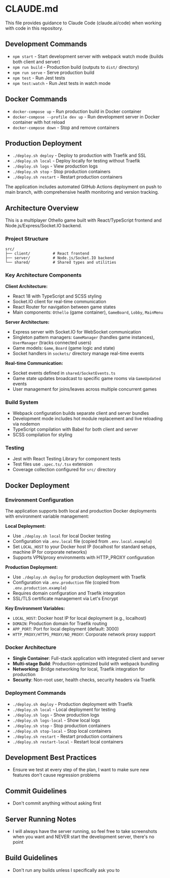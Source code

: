 # CLAUDE.md

This file provides guidance to Claude Code (claude.ai/code) when working with code in this repository.

## Development Commands

- `npm start` - Start development server with webpack watch mode (builds both client and server)
- `npm run build` - Production build (outputs to `dist/` directory)
- `npm run serve` - Serve production build
- `npm test` - Run Jest tests
- `npm test:watch` - Run Jest tests in watch mode

## Docker Commands

- `docker-compose up` - Run production build in Docker container
- `docker-compose --profile dev up` - Run development server in Docker container with hot reload
- `docker-compose down` - Stop and remove containers

## Production Deployment

- `./deploy.sh deploy` - Deploy to production with Traefik and SSL
- `./deploy.sh local` - Deploy locally for testing without Traefik
- `./deploy.sh logs` - View production logs
- `./deploy.sh stop` - Stop production containers
- `./deploy.sh restart` - Restart production containers

The application includes automated GitHub Actions deployment on push to main branch, with comprehensive health monitoring and version tracking.

## Architecture Overview

This is a multiplayer Othello game built with React/TypeScript frontend and Node.js/Express/Socket.IO backend.

### Project Structure
```
src/
├── client/          # React frontend
├── server/          # Node.js/Socket.IO backend  
└── shared/          # Shared types and utilities
```

### Key Architecture Components

**Client Architecture:**
- React 18 with TypeScript and SCSS styling
- Socket.IO client for real-time communication
- React Router for navigation between game states
- Main components: `Othello` (game container), `GameBoard`, `Lobby`, `MainMenu`

**Server Architecture:**
- Express server with Socket.IO for WebSocket communication
- Singleton pattern managers: `GameManager` (handles game instances), `UserManager` (tracks connected users)
- Game models: `Game`, `Board` (game logic and state)
- Socket handlers in `sockets/` directory manage real-time events

**Real-time Communication:**
- Socket events defined in `shared/SocketEvents.ts`
- Game state updates broadcast to specific game rooms via `GameUpdated` events
- User management for joins/leaves across multiple concurrent games

### Build System
- Webpack configuration builds separate client and server bundles
- Development mode includes hot module replacement and live reloading via nodemon
- TypeScript compilation with Babel for both client and server
- SCSS compilation for styling

### Testing
- Jest with React Testing Library for component tests
- Test files use `.spec.ts/.tsx` extension
- Coverage collection configured for `src/` directory

## Docker Deployment

### Environment Configuration
The application supports both local and production Docker deployments with environment variable management:

**Local Deployment:**
- Use `./deploy.sh local` for local Docker testing
- Configuration via `.env.local` file (copied from `.env.local.example`)
- Set `LOCAL_HOST` to your Docker host IP (localhost for standard setups, machine IP for corporate networks)
- Supports VPN/proxy environments with HTTP_PROXY configuration

**Production Deployment:**
- Use `./deploy.sh deploy` for production deployment with Traefik
- Configuration via `.env.production` file (copied from `.env.production.example`)
- Requires domain configuration and Traefik integration
- SSL/TLS certificate management via Let's Encrypt

**Key Environment Variables:**
- `LOCAL_HOST`: Docker host IP for local deployment (e.g., localhost)
- `DOMAIN`: Production domain for Traefik routing
- `APP_PORT`: Port for local deployment (default: 3000)
- `HTTP_PROXY/HTTPS_PROXY/NO_PROXY`: Corporate network proxy support

### Docker Architecture
- **Single Container**: Full-stack application with integrated client and server
- **Multi-stage Build**: Production-optimized build with webpack bundling
- **Networking**: Bridge networking for local, Traefik integration for production
- **Security**: Non-root user, health checks, security headers via Traefik

### Deployment Commands
- `./deploy.sh deploy` - Production deployment with Traefik
- `./deploy.sh local` - Local deployment for testing
- `./deploy.sh logs` - Show production logs
- `./deploy.sh logs-local` - Show local logs
- `./deploy.sh stop` - Stop production containers
- `./deploy.sh stop-local` - Stop local containers
- `./deploy.sh restart` - Restart production containers
- `./deploy.sh restart-local` - Restart local containers

## Development Best Practices

- Ensure we test at every step of the plan, I want to make sure new features don't cause regression problems

## Commit Guidelines

- Don't commit anything without asking first

## Server Running Notes

- I will always have the server running, so feel free to take screenshots when you want and NEVER start the development server, there's no point

## Build Guidelines

- Don't run any builds unless I specifically ask you to